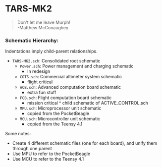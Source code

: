# TARS-MK2

> Don't let me leave Murph!\
> -Matthew McConaughey
    
### Schematic Hierarchy:

Indentations imply child-parent relationships.
- `TARS-MK2.sch`: Consolidated root schematic
  - `Power.sch`: Power management and charging schematic
    - In redesign
  - `COTS.sch`: Commercial altimeter system schematic
    - flight critical
  - `ACB.sch`: Advanced computation board schematic 
    - extra fun stuff
  - `FCB.sch`: Flight computation board schematic
    - mission critical 
    ^ child schematic of ACTIVE_CONTROL.sch
  - `MPU.sch`: Microprocessor unit schematic
    - copied from the PocketBeagle
  - `MCU.sch`: Microcontroller unit schematic
    - copied from the Teensy 4.1

Some notes:
- Create 4 different schematic files (one for each board), and unify them through one parent
- Use MPU to refer to the PocketBeagle
- Use MCU to refer to the Teensy 4.1
